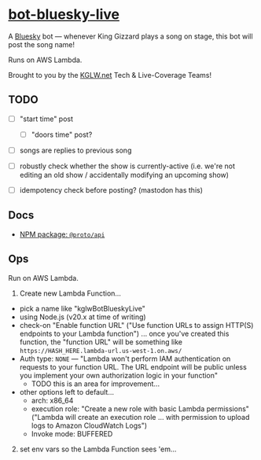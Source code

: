 # [bot-bluesky-live](https://bsky.app/profile/gizz-live.bsky.social)

A [Bluesky] bot — whenever King Gizzard plays a song on stage, this bot will post the song name!

Runs on AWS Lambda.

Brought to you by the [KGLW.net] Tech & Live-Coverage Teams!


## TODO

* [ ] "start time" post
    * [ ] "doors time" post?
* [ ] songs are replies to previous song
* [ ] robustly check whether the show is currently-active (i.e. we're not editing an old show / accidentally modifying an upcoming show)
* [ ] idempotency check before posting? (mastodon has this)


## Docs

* [NPM package: `@proto/api`](https://github.com/bluesky-social/atproto/blob/main/packages/api/README.md)


## Ops

Run on AWS Lambda.

1. Create new Lambda Function...
  * pick a name like "kglwBotBlueskyLive"
  * using Node.js (v20.x at time of writing)
  * check-on "Enable function URL" ("Use function URLs to assign HTTP(S) endpoints to your Lambda function") ... once you've created this function, the "function URL" will be something like `https://HASH_HERE.lambda-url.us-west-1.on.aws/`
  * Auth type: `NONE` — "Lambda won't perform IAM authentication on requests to your function URL. The URL endpoint will be public unless you implement your own authorization logic in your function"
    * TODO this is an area for improvement...
  * other options left to default…
    * arch: x86_64
    * execution role: "Create a new role with basic Lambda permissions" ("Lambda will create an execution role … with permission to upload logs to Amazon CloudWatch Logs")
    * Invoke mode: BUFFERED
2. set env vars so the Lambda Function sees 'em...


[Bluesky]: https://bsky.social
[KGLW.net]: https://kglw.net
